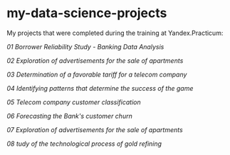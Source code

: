 # my-data-science-projects
My projects that were completed during the training at Yandex.Practicum:

*01 Borrower Reliability Study - Banking Data Analysis*

*02 Exploration of advertisements for the sale of apartments*

*03 Determination of a favorable tariff for a telecom company*

*04 Identifying patterns that determine the success of the game*

*05 Telecom company customer classification*

*06 Forecasting the Bank's customer churn*

*07 Exploration of advertisements for the sale of apartments*

*08 tudy of the technological process of gold refining*